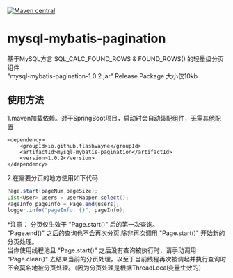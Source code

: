 [![Maven central](https://maven-badges.herokuapp.com/maven-central/io.github.flashvayne/mysql-mybatis-pagination/badge.svg)](https://maven-badges.herokuapp.com/maven-central/io.github.flashvayne/mysql-mybatis-pagination)

# mysql-mybatis-pagination
基于MySQL方言 SQL_CALC_FOUND_ROWS & FOUND_ROWS() 的轻量级分页组件  
"mysql-mybatis-pagination-1.0.2.jar" Release Package 大小仅10kb
## 使用方法
1.maven加载依赖。对于SpringBoot项目，启动时会自动装配组件，无需其他配置
```pom
<dependency>
    <groupId>io.github.flashvayne</groupId>
    <artifactId>mysql-mybatis-pagination</artifactId>
    <version>1.0.2</version>
</dependency>
```
2.在需要分页的地方使用如下代码
```java
Page.start(pageNum,pageSize);
List<User> users = userMapper.select();
PageInfo pageInfo = Page.end(users);
logger.info("pageInfo: {}", pageInfo);
```
*注意：
分页仅生效于 "Page.start()" 后的第一次查询。  
"Page.end()" 之后的查询也不会再次分页,除非再次调用 "Page.start()" 开始新的分页处理。  
当你使用线程池且 "Page.start()" 之后没有查询被执行时，请手动调用  "Page.clear()" 去结束当前的分页处理，以至于当前线程再次被调起并执行查询时不会莫名地被分页处理。（因为分页处理是根据ThreadLocal变量生效的）
